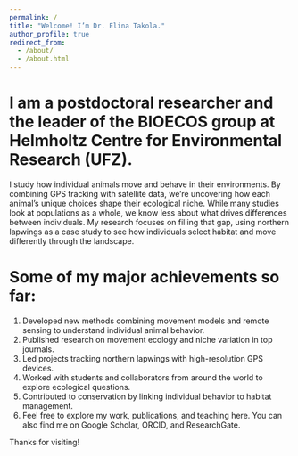 ```yaml
---
permalink: /
title: "Welcome! I’m Dr. Elina Takola."
author_profile: true
redirect_from: 
  - /about/
  - /about.html
---
```


I am a postdoctoral researcher and the leader of the BIOECOS group at Helmholtz Centre for Environmental Research (UFZ).
======

I study how individual animals move and behave in their environments. By combining GPS tracking with satellite data, we’re uncovering how each animal’s unique choices shape their ecological niche. While many studies look at populations as a whole, we know less about what drives differences between individuals. My research focuses on filling that gap, using northern lapwings as a case study to see how individuals select habitat and move differently through the landscape. 


Some of my major achievements so far: 
======
1. Developed new methods combining movement models and remote sensing to understand individual animal behavior.
1. Published research on movement ecology and niche variation in top journals.
1. Led projects tracking northern lapwings with high-resolution GPS devices.
1. Worked with students and collaborators from around the world to explore ecological questions.
1. Contributed to conservation by linking individual behavior to habitat management.
1. Feel free to explore my work, publications, and teaching here. You can also find me on Google Scholar, ORCID, and ResearchGate.


Thanks for visiting!

